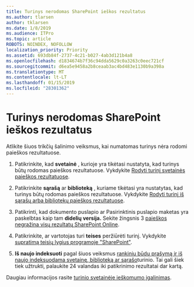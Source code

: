 ```yaml
---
title: Turinys nerodomas SharePoint ieškos rezultatus
ms.author: tlarsen
author: tklarsen
ms.date: 1/8/2019
ms.audience: ITPro
ms.topic: article
ROBOTS: NOINDEX, NOFOLLOW
localization_priority: Priority
ms.assetid: 693db84f-2737-4c21-b027-4ab3d121b4a8
ms.openlocfilehash: d1834674b7f36c94dda5629c0a3263c0eec721cf
ms.sourcegitcommit: d6ea5e9458a2b8ceaab3ac4bd483e1130b9a398a
ms.translationtype: MT
ms.contentlocale: lt-LT
ms.lasthandoff: 01/15/2019
ms.locfileid: "28301362"
---
```

# <a name="content-doesnt-appear-in-sharepoint-search-results"></a>Turinys nerodomas SharePoint ieškos rezultatus

Atlikite šiuos trikčių šalinimo veiksmus, kai numatomas turinys nėra rodomi paieškos rezultatuose.
  
1. Patikrinkite, kad **svetainė** , kurioje yra tikėtasi nustatyta, kad turinys būtų rodomas paieškos rezultatuose. Vykdykite [Rodyti turinį svetainės paieškos rezultatuose](https://docs.microsoft.com/en-us/sharepoint/make-site-content-searchable#show-content-on-a-site-in-search-results).
    
2. Patikrinkite **sąrašą** ar **biblioteką** , kuriame tikėtasi yra nustatytas, kad turinys būtų rodomas paieškos rezultatuose. Vykdykite [Rodyti turinį iš sąrašų arba bibliotekų paieškos rezultatuose](https://docs.microsoft.com/en-us/sharepoint/make-site-content-searchable#show-content-from-lists-or-libraries-in-search-results). 
    
3. Patikrinti, kad dokumento puslapio ar Pasirinktinis puslapio maketas yra paskelbtas kaip tam **didelių versija.** Sekite žingsnis 3 [paieškos negrąžina visų rezultatų SharePoint Online](https://go.microsoft.com/fwlink/?linkid=874525).
    
4. Patikrinkite, ar vartotojas turi **teises** peržiūrėti turinį. Vykdykite [supratimą teisių lygius programoje "SharePoint"](https://go.microsoft.com/fwlink/?linkid=867071).
    
5. **Iš naujo indeksuoti** pagal šiuos veiksmus [rankiniu būdu prašymą ir iš naujo indeksuodama svetainę, biblioteką ar sąrašo](https://docs.microsoft.com/en-us/sharepoint/crawl-site-content)turinio. Tai gali šiek tiek užtrukti, palaukite 24 valandas iki patikrinimo rezultatai dar kartą.
    
Daugiau informacijos rasite [turinio svetainėje ieškomumo įgalinimas](https://docs.microsoft.com/en-us/sharepoint/make-site-content-searchable). 
  

